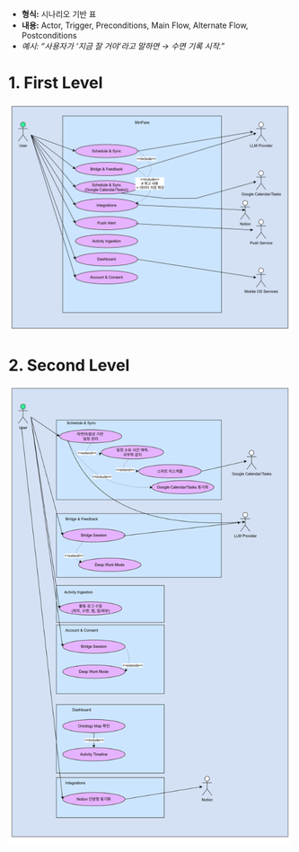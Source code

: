 - **형식:** 시나리오 기반 표
- **내용:** Actor, Trigger, Preconditions, Main Flow, Alternate Flow, Postconditions
- _예시: “사용자가 ‘지금 잘 거야’라고 말하면 → 수면 기록 시작.”_

# 1. First Level

<img src="./images/usecase1.png" width="600"/>

# 2. Second Level

<img src="./images/usecase2.png" width="600"/>
